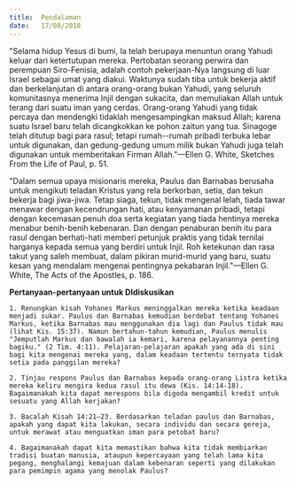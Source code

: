 ```yaml
---
title:  Pendalaman
date:   17/08/2018
---
```


"Selama hidup Yesus di bumi, Ia telah berupaya menuntun orang Yahudi keluar dari ketertutupan mereka. Pertobatan seorang perwira dan perempuan Siro-Fenisia, adalah contoh pekerjaan-Nya langsung di luar Israel sebagai umat yang diakui. Waktunya sudah tiba untuk bekerja aktif dan berkelanjutan di antara orang-orang bukan Yahudi, yang seluruh komunitasnya menerima Injil dengan sukacita, dan memuliakan Allah untuk terang dari suatu iman yang cerdas. Orang-orang Yahudi yang tidak percaya dan mendengki tidaklah mengesampingkan maksud Allah; karena suatu Israel baru telah dicangkokkan ke pohon zaitun yang tua. Sinagoge telah ditutup bagi para rasul; tetapi rumah--rumah pribadi terbuka lebar untuk digunakan, dan gedung-gedung umum milik bukan Yahudi juga telah digunakan untuk memberitakan Firman Allah."—Ellen G. White, Sketches From the Life of Paul, p. 51.

"Dalam semua upaya misionaris mereka, Paulus dan Barnabas berusaha untuk mengikuti teladan Kristus yang rela berkorban, setia, dan tekun bekerja bagi jiwa-jiwa. Tetap siaga, tekun, tidak mengenal lelah, tiada tawar menawar dengan kecendrungan hati, atau kenyamanan pribadi, tetapi dengan kecemasan penuh doa serta kegiatan yang tiada hentinya mereka menabur benih-benih kebenaran. Dan dengan penaburan benih itu para rasul dengan berhati-hati memberi petunjuk praktis yang tidak ternilai harganya kepada semua yang berdiri untuk Injil. Roh ketekunan dan rasa takut yang saleh membuat, dalam pikiran murid-murid yang baru, suatu kesan yang mendalam mengenai pentingnya pekabaran Injil."—Ellen G. White, The Acts of the Apostles, p. 186.

**Pertanyaan-pertanyaan untuk DIdiskusikan**

`1.	Renungkan kisah Yohanes Markus meninggalkan mereka ketika keadaan menjadi sukar. Paulus dan Barnabas kemudian berdebat tentang Yohanes Markus, ketika Barnabas mau menggunakan dia lagi dan Paulus tidak mau (lihat Kis. 15:37). Namun bertahun-tahun kemudian, Paulus menulis "Jemputlah Markus dan bawalah ia kemari, karena pelayanannya penting bagiku." (2 Tim. 4:11). Pelajaran-pelajaran apakah yang ada di sini bagi kita mengenai mereka yang, dalam keadaan tertentu ternyata tidak setia pada panggilan mereka?`  

`2.	Tinjau respons Paulus dan Barnabas kepada orang-orang Listra ketika mereka keliru mengira kedua rasul itu dewa (Kis. 14:14-18). Bagaimanakah kita dapat merespons bila digoda mengambil kredit untuk sesuatu yang Allah kerjakan?`

`3.	Bacalah Kisah 14:21–23. Berdasarkan teladan paulus dan Barnabas, apakah yang dapat kita lakukan, secara individu dan secara gereja, untuk merawat atau menguatkan iman para petobat baru?`

`4.	Bagaimanakah dapat kita memastikan bahwa kita tidak membiarkan tradisi buatan manusia, ataupun kepercayaan yang telah lama kita pegang, menghalangi kemajuan dalam kebenaran seperti yang dilakukan para pemimpin agama yang menolak Paulus?`